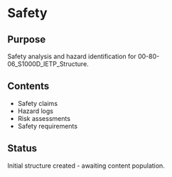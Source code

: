 # Safety

## Purpose
Safety analysis and hazard identification for 00-80-06_S1000D_IETP_Structure.

## Contents
- Safety claims
- Hazard logs
- Risk assessments
- Safety requirements

## Status
Initial structure created - awaiting content population.

